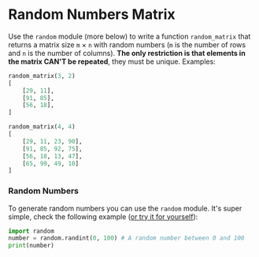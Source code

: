 # Random Numbers Matrix

Use the `random` module (more below) to write a function `random_matrix` that returns a matrix size `m` × `n` with random numbers (`m` is the number of rows and `n` is the number of columns).
**The only restriction is that elements in the matrix CAN'T be repeated**, they must be unique. Examples:

```python
random_matrix(3, 2)
[
    [29, 11],
    [91, 85],
    [56, 18],
]

random_matrix(4, 4)
[
    [29, 11, 23, 90],
    [91, 85, 92, 75],
    [56, 18, 13, 47],
    [65, 99, 49, 10]
]
```

### Random Numbers
To generate random numbers you can use the `random` module. It's super simple, check the following example ([or try it for yourself](https://repl.it/repls/StarchyRunnyAmericanrobin)):

```python
import random
number = random.randint(0, 100) # A random number between 0 and 100
print(number)
```
